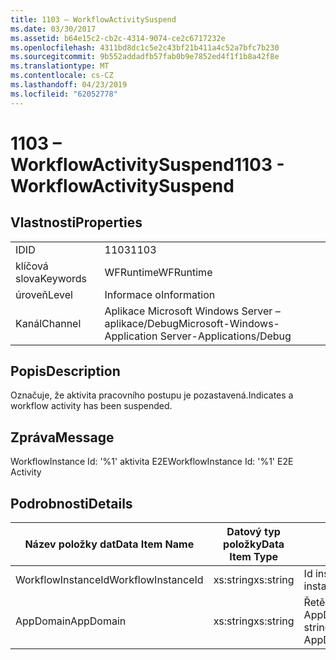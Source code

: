 ```yaml
---
title: 1103 – WorkflowActivitySuspend
ms.date: 03/30/2017
ms.assetid: b64e15c2-cb2c-4314-9074-ce2c6717232e
ms.openlocfilehash: 4311bd8dc1c5e2c43bf21b411a4c52a7bfc7b230
ms.sourcegitcommit: 9b552addadfb57fab0b9e7852ed4f1f1b8a42f8e
ms.translationtype: MT
ms.contentlocale: cs-CZ
ms.lasthandoff: 04/23/2019
ms.locfileid: "62052778"
---
```

# <a name="1103---workflowactivitysuspend"></a><span data-ttu-id="ffe3b-102">1103 – WorkflowActivitySuspend</span><span class="sxs-lookup"><span data-stu-id="ffe3b-102">1103 - WorkflowActivitySuspend</span></span>
## <a name="properties"></a><span data-ttu-id="ffe3b-103">Vlastnosti</span><span class="sxs-lookup"><span data-stu-id="ffe3b-103">Properties</span></span>  
  
|||  
|-|-|  
|<span data-ttu-id="ffe3b-104">ID</span><span class="sxs-lookup"><span data-stu-id="ffe3b-104">ID</span></span>|<span data-ttu-id="ffe3b-105">1103</span><span class="sxs-lookup"><span data-stu-id="ffe3b-105">1103</span></span>|  
|<span data-ttu-id="ffe3b-106">klíčová slova</span><span class="sxs-lookup"><span data-stu-id="ffe3b-106">Keywords</span></span>|<span data-ttu-id="ffe3b-107">WFRuntime</span><span class="sxs-lookup"><span data-stu-id="ffe3b-107">WFRuntime</span></span>|  
|<span data-ttu-id="ffe3b-108">úroveň</span><span class="sxs-lookup"><span data-stu-id="ffe3b-108">Level</span></span>|<span data-ttu-id="ffe3b-109">Informace o</span><span class="sxs-lookup"><span data-stu-id="ffe3b-109">Information</span></span>|  
|<span data-ttu-id="ffe3b-110">Kanál</span><span class="sxs-lookup"><span data-stu-id="ffe3b-110">Channel</span></span>|<span data-ttu-id="ffe3b-111">Aplikace Microsoft Windows Server – aplikace/Debug</span><span class="sxs-lookup"><span data-stu-id="ffe3b-111">Microsoft-Windows-Application Server-Applications/Debug</span></span>|  
  
## <a name="description"></a><span data-ttu-id="ffe3b-112">Popis</span><span class="sxs-lookup"><span data-stu-id="ffe3b-112">Description</span></span>  
 <span data-ttu-id="ffe3b-113">Označuje, že aktivita pracovního postupu je pozastavená.</span><span class="sxs-lookup"><span data-stu-id="ffe3b-113">Indicates a workflow activity has been suspended.</span></span>  
  
## <a name="message"></a><span data-ttu-id="ffe3b-114">Zpráva</span><span class="sxs-lookup"><span data-stu-id="ffe3b-114">Message</span></span>  
 <span data-ttu-id="ffe3b-115">WorkflowInstance Id: '%1' aktivita E2E</span><span class="sxs-lookup"><span data-stu-id="ffe3b-115">WorkflowInstance Id: '%1' E2E Activity</span></span>  
  
## <a name="details"></a><span data-ttu-id="ffe3b-116">Podrobnosti</span><span class="sxs-lookup"><span data-stu-id="ffe3b-116">Details</span></span>  
  
|<span data-ttu-id="ffe3b-117">Název položky dat</span><span class="sxs-lookup"><span data-stu-id="ffe3b-117">Data Item Name</span></span>|<span data-ttu-id="ffe3b-118">Datový typ položky</span><span class="sxs-lookup"><span data-stu-id="ffe3b-118">Data Item Type</span></span>|<span data-ttu-id="ffe3b-119">Popis</span><span class="sxs-lookup"><span data-stu-id="ffe3b-119">Description</span></span>|  
|--------------------|--------------------|-----------------|  
|<span data-ttu-id="ffe3b-120">WorkflowInstanceId</span><span class="sxs-lookup"><span data-stu-id="ffe3b-120">WorkflowInstanceId</span></span>|<span data-ttu-id="ffe3b-121">xs:string</span><span class="sxs-lookup"><span data-stu-id="ffe3b-121">xs:string</span></span>|<span data-ttu-id="ffe3b-122">Id instance pracovního postupu.</span><span class="sxs-lookup"><span data-stu-id="ffe3b-122">The workflow instance id.</span></span>|  
|<span data-ttu-id="ffe3b-123">AppDomain</span><span class="sxs-lookup"><span data-stu-id="ffe3b-123">AppDomain</span></span>|<span data-ttu-id="ffe3b-124">xs:string</span><span class="sxs-lookup"><span data-stu-id="ffe3b-124">xs:string</span></span>|<span data-ttu-id="ffe3b-125">Řetězec vrácený funkcí AppDomain.CurrentDomain.FriendlyName.</span><span class="sxs-lookup"><span data-stu-id="ffe3b-125">The string returned by AppDomain.CurrentDomain.FriendlyName.</span></span>|
